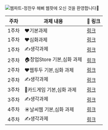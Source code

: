 ![웹파트-정찬우](https://user-images.githubusercontent.com/79238676/227775465-1efc6799-6dcf-490c-9ef1-f5cfd8463a99.png)
해삐 웹팟에 오신 것을 환영합니다🌼

|주차|과제 내용|🔗 링크|
|---|---|---|
|1주차|❤️기본과제|[링크](https://github.com/GO-SOPT-WEB/ChanwooJeong/pull/2)|
|1주차|❤️심화과제|[링크](https://github.com/GO-SOPT-WEB/ChanwooJeong/pull/2)|
|1주차|✍️생각과제|[링크](https://github.com/GO-SOPT-WEB/ChanwooJeong/pull/2)|
|2주차|🏠창업Store 기본,심화 과제|[링크](https://github.com/GO-SOPT-WEB/ChanwooJeong/pull/10)|
|2주차|❤️웹투두 기본,심화 과제|[링크](https://github.com/GO-SOPT-WEB/ChanwooJeong/pull/11)|
|2주차|✍️생각과제|[링크](https://github.com/GO-SOPT-WEB/ChanwooJeong/pull/12)|
|3주차|🎰카드게임 기본,심화 과제|[링크](https://github.com/GO-SOPT-WEB/ChanwooJeong/pull/14)|
|3주차|✍️생각과제|[링크](https://github.com/GO-SOPT-WEB/ChanwooJeong/pull/16)|
|4주차|☀️날씨웹 기본,심화 과제|[링크](https://github.com/GO-SOPT-WEB/ChanwooJeong/pull/18)|
|4주차|✍️생각과제|[링크](https://github.com/GO-SOPT-WEB/ChanwooJeong/pull/19)|

